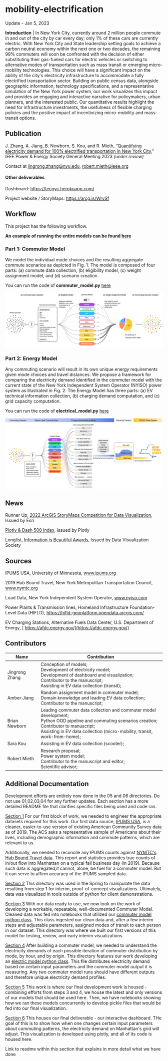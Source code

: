 # mobility-electrification
Update - Jan 5, 2023

**Introduction** | In New York City, currently around 2 million people commute in and out of the city by car every day; only 1% of these cars are currently electric. With New York City and State leadership setting goals to achieve a carbon neutral economy within the next one or two decades, the remaining 99% commuters will soon be confronted with the decision of either substituting their gas-fueled cars for electric vehicles or switching to alternative modes of transportation such as mass transit or emerging micro-mobility technologies. This choice will have a significant impact on the ability of the city's electricity infrastructure to accommodate a fully electrified transportation sector. Building on public census data, alongside geographic information, technology specifications, and a representative simulation of the New York power system, our work visualizes this impact and provides an engaging and interactive narrative for policymakers, urban planners, and the interested public. Our quantitative results highlight the need for infrastructure investments, the usefulness of flexible charging policies and the positive impact of incentivizing micro-mobility and mass-transit options.



## Publication

J. Zhang, A. Jiang, B. Newborn, S. Kou, and R. Mieth, “[Quantifying electricity demand for 100% electrified transportation in New York City](https://arxiv.org/abs/2211.11581),” IEEE Power & Energy Society General Meeting 2023 *(under review)*

Contact at jingrong.zhang@nyu.edu, robert.mieth@ieee.org

#### Other deliverables

Dashboard: [ https://tecnyc.herokuapp.com/ ](https://tecnyc.herokuapp.com/)

Project website / StoryMaps: https://arcg.is/WrvSf



## Workflow

This project has the following workflow.

**An example of running the entire models can be found [here](<05_Commuter_Electric_Pipeline/Make_Objects_For_Dashboarding_Scenarios_V3.ipynb>)**

### Part 1: Commuter Model

We model the individual mode choices and the resulting aggregate commute scenarios as depicted in Fig. 1. The model is composed of four parts: (a) commute data collection, (b) eligibility model, (c) weight assignment model, and (d) scenario creation.

You can run the code of **commuter_model.py** [here](<05_Commuter_Electric_Pipeline/commuter_model/commuter_model.py>)

![01](./06_Dashboard_Visualization/model-1.jpg)

### Part 2: Energy Model

Any commuting scenario will result in its own unique energy requirements given mode choices and travel distances. We propose a framework for comparing the electricity demand identified in the commuter model with the current state of the New York Independent System Operator (NYISO) power system as illustrated in Fig. 2. The Energy Model has three parts: (a) EV technical information collection, (b) charging demand computation, and (c) grid capacity computation.

You can run the code of **electrical_model.py** [here](<05_Commuter_Electric_Pipeline/electrical_model/electrical_model.py>)

![01](./06_Dashboard_Visualization/model-2.jpg)



## News

Runner Up, [2022 ArcGIS StoryMaps Competition for Data Visualization](https://www.esri.com/en-us/arcgis/products/arcgis-storymaps/contest/gallery/2022-winners), Issued by Esri

[Plotly & Dash 500 Index](https://dash-demo.plotly.host/plotly-dash-500/), Issued by Plotly

Longlist, [Information is Beautiful Awards](https://www.informationisbeautifulawards.com/showcase/5772-the-electric-commute-envisioning-100-electrified-mobility-in-new-york-city), Issued by Data Visualization Society



## Sources

IPUMS USA, University of Minnesota, [ www.ipums.org ](https://www.ipums.org/) 

2019 Hub Bound Travel, New York Metropolitan Transportation Council, [ www.nymtc.org ](https://www.nymtc.org/)

Load Data, New York Independent System Operator, [ www.nyiso.com ](https://www.nyiso.com/)

Power Plants & Transmission lines, Homeland Infrastructure Foundation-Level Data (HIFLD), [ https://hifld-geoplatform.opendata.arcgis.com/ ](https://hifld-geoplatform.opendata.arcgis.com/)

EV Charging Stations, Alternative Fuels Data Center, U.S. Department of Energy, [ https://afdc.energy.gov/](https://afdc.energy.gov/)



## Contributors

| Name           | Contribution                                                 |
| -------------- | ------------------------------------------------------------ |
| Jingrong Zhang | Conception of models; <br />Development of electricity model; <br />Development of dashboard and visualization; <br />Contributor to the manuscript; <br />Assisting in EV data collection (transit); |
| Amber Jiang    | Random assignment model in commuter model; <br />Domain knowledge and leading EV data collection; <br />Contributor to the manuscript; |
| Brian Newborn  | Leading commuter data collection and commuter model development; <br />Python OOD pipeline and commuting scenarios creation;  <br />Contributor to manuscript; <br />Assisting in EV data collection (micro-mobility, transit, work-from-home); |
| Sara Kou       | Assisting in EV data collection (scooter);                   |
| Robert Mieth   | Research proposal; <br />Power system model; <br />Contributor to the manuscript and editor;<br />Scientific advisor; |



## Additional Documentation
Development efforts are entirely now done in the 05 and 06 directories. Do not use 01,02,03,04 for any further updates. Each section has a more detailed README file that clarifies specific files being used and code ran.

[Section 1](01_DataExploration_and_Engineering/)
For our first block of work, we needed to engineer the appropriate datasets required for this work. Our first data source, [IPUMS USA](https://usa.ipums.org/usa/index.shtml), is a cleaner, easier-to-use version of existing American Community Survey data as of 2019. The ACS asks a representative sample of Americans about their lives, including demographic information and commute patterns, which are relevant to us. 

Additionally, we needed to reconcile any IPUMS counts against [NYMTC's Hub Bound Travel data](https://www.nymtc.org/DATA-AND-MODELING/Transportation-Data-and-Statistics). This report and statistics provides true counts of in/out flow into Manhattan on a typical fall business day (in 2019). Because such data is aggregated,it cannot, alone, be fuel for a commuter model. But it can serve to affirm accuracy of the IPUMS sampled data. 

[Section 2](02_DataVisualization/)
This directory was used in the Spring to manipulate the data resulting from step 1 for interim, proof-of-concept visualizations. Ultimately, data was visualized in tools outside of python for client demonstrations.

[Section 3](03_CommuterModel/)
With our data ready to use, we now took on the work of developing a workable, repeatable, well-documented Commuter Model. Cleaned data was fed into notebooks that utilized our [commuter model python class](<03_CommuterModel/tranwork_flags/commuter_model.py>). This class ingested our clean data and, after a few interim steps and adjustable parameters, assigned modes of transit to each person in our dataset. This directory was where we built our first versions of this model for testing, review, and early interim visualizations.

[Section 4](04_ElectricalInfrastructureModel/)
After building a commuter model, we needed to understand the electricity demands of each possible iteration of commuter distribution by mode, by hour, and by origin. This directory features our work developing an [electric model python class](<04_ElectricalInfrastructureModel/electrical_model.py>). This file distributes electricity demand based on certain input parameters and the commuter model output it is measuring. Any two commuter model runs should have different outputs and therefore unique electricity demand profiles.


[Section 5](05_Commuter_Electric_Pipeline/)
This work is where our final development work is housed - combining efforts from steps 3 and 4, we house the latest and only versions of our models that should be used here. Then, we have notebooks showing how we ran these models concurrently to develop pickle files that would be fed into our final visualization.


[Section 6](06_Dashboard_Visualization/)
This houses our final deliverable - our interactive dashboard. THe goal of this is to show how when one changes certain input parameters about commuting patterns, the electricity demand on Manhattan's grid will adjust. This visualization is developed using plotly, and all of its code is housed here.

Link to readme within this section that explains in more detail what we have done